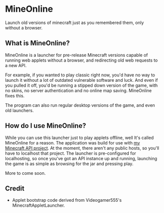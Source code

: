 # MineOnline
Launch old versions of minecraft just as you remembered them, only without a browser.

## What is MineOnline?
MineOnline is a launcher for pre-release Minecraft versions capable of running web applets without a browser, and redirecting old web requests to a new API.

For example, if you wanted to play classic right now, you'd have no way to launch it without a lot of outdated vulnerable software and luck. And even if you pulled it off, you'd be running a stipped down version of the game, with no skins, no server authentication and no online map saving. MineOnline fixes this.

The program can also run regular desktop versions of the game, and even old launchers.

## How do I use MineOnline?
While you can use this launcher just to play applets offline, well It's called MineOnline for a reason.
The application was build for use with [my Minecraft API project](https://github.com/codieradical/Minecraft-API).
At the moment, there aren't any public hosts, so you'll have to localhost that project.
The launcher is pre-configured for localhosting, so once you've got an API instance up and running, launching the game is as simple as browsing for the jar and pressing play.

More to come soon.

## Credit

- Applet bootstrap code derived from Videogamer555's MinecraftAppletLauncher.
